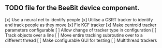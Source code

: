 ## TODO file for the BeeBit device component.

[x] Use a neural net to identify people
[x] Utilise a CSRT tracker to identify and track people as they move
[x] Fix KCF tracker
[x] Make centroid tracker parameters configurable
[ ] Allow change of tracker type in configuration
[ ] Track objects over a line
[ ] Move entire tracking subroutine over to a different thread
[ ] Make configurable GUI for testing
[ ] Multithread trackers